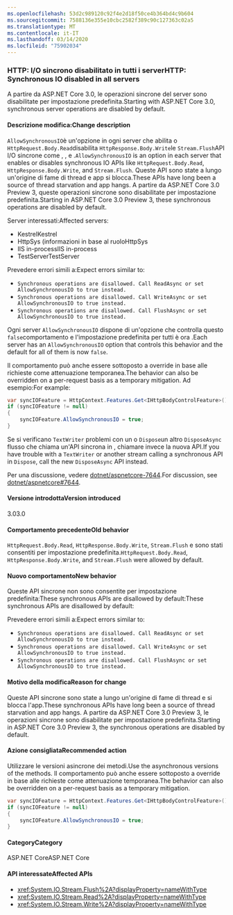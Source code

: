 ```yaml
---
ms.openlocfilehash: 53d2c989120c92f4e2d18f50ce4b364bd4c9b604
ms.sourcegitcommit: 7588136e355e10cbc2582f389c90c127363c02a5
ms.translationtype: MT
ms.contentlocale: it-IT
ms.lasthandoff: 03/14/2020
ms.locfileid: "75902034"
---
```

### <a name="http-synchronous-io-disabled-in-all-servers"></a><span data-ttu-id="ddd77-101">HTTP: I/O sincrono disabilitato in tutti i server</span><span class="sxs-lookup"><span data-stu-id="ddd77-101">HTTP: Synchronous IO disabled in all servers</span></span>

<span data-ttu-id="ddd77-102">A partire da ASP.NET Core 3.0, le operazioni sincrone del server sono disabilitate per impostazione predefinita.</span><span class="sxs-lookup"><span data-stu-id="ddd77-102">Starting with ASP.NET Core 3.0, synchronous server operations are disabled by default.</span></span>

#### <a name="change-description"></a><span data-ttu-id="ddd77-103">Descrizione modifica:</span><span class="sxs-lookup"><span data-stu-id="ddd77-103">Change description</span></span>

<span data-ttu-id="ddd77-104">`AllowSynchronousIO`è un'opzione in ogni server che abilita o `HttpRequest.Body.Read`disabilita `HttpResponse.Body.Write`le `Stream.Flush`API I/O sincrone come , , e .</span><span class="sxs-lookup"><span data-stu-id="ddd77-104">`AllowSynchronousIO` is an option in each server that enables or disables synchronous IO APIs like `HttpRequest.Body.Read`, `HttpResponse.Body.Write`, and `Stream.Flush`.</span></span> <span data-ttu-id="ddd77-105">Queste API sono state a lungo un'origine di fame di thread e app si blocca.</span><span class="sxs-lookup"><span data-stu-id="ddd77-105">These APIs have long been a source of thread starvation and app hangs.</span></span> <span data-ttu-id="ddd77-106">A partire da ASP.NET Core 3.0 Preview 3, queste operazioni sincrone sono disabilitate per impostazione predefinita.</span><span class="sxs-lookup"><span data-stu-id="ddd77-106">Starting in ASP.NET Core 3.0 Preview 3, these synchronous operations are disabled by default.</span></span>

<span data-ttu-id="ddd77-107">Server interessati:</span><span class="sxs-lookup"><span data-stu-id="ddd77-107">Affected servers:</span></span>

- <span data-ttu-id="ddd77-108">Kestrel</span><span class="sxs-lookup"><span data-stu-id="ddd77-108">Kestrel</span></span>
- <span data-ttu-id="ddd77-109">HttpSys (informazioni in base al ruolo</span><span class="sxs-lookup"><span data-stu-id="ddd77-109">HttpSys</span></span>
- <span data-ttu-id="ddd77-110">IIS in-process</span><span class="sxs-lookup"><span data-stu-id="ddd77-110">IIS in-process</span></span>
- <span data-ttu-id="ddd77-111">TestServer</span><span class="sxs-lookup"><span data-stu-id="ddd77-111">TestServer</span></span>

<span data-ttu-id="ddd77-112">Prevedere errori simili a:</span><span class="sxs-lookup"><span data-stu-id="ddd77-112">Expect errors similar to:</span></span>

- `Synchronous operations are disallowed. Call ReadAsync or set AllowSynchronousIO to true instead.`
- `Synchronous operations are disallowed. Call WriteAsync or set AllowSynchronousIO to true instead.`
- `Synchronous operations are disallowed. Call FlushAsync or set AllowSynchronousIO to true instead.`

<span data-ttu-id="ddd77-113">Ogni server `AllowSynchronousIO` dispone di un'opzione che controlla questo `false`comportamento e l'impostazione predefinita per tutti è ora .</span><span class="sxs-lookup"><span data-stu-id="ddd77-113">Each server has an `AllowSynchronousIO` option that controls this behavior and the default for all of them is now `false`.</span></span>

<span data-ttu-id="ddd77-114">Il comportamento può anche essere sottoposto a override in base alle richieste come attenuazione temporanea.</span><span class="sxs-lookup"><span data-stu-id="ddd77-114">The behavior can also be overridden on a per-request basis as a temporary mitigation.</span></span> <span data-ttu-id="ddd77-115">Ad esempio:</span><span class="sxs-lookup"><span data-stu-id="ddd77-115">For example:</span></span>

```csharp
var syncIOFeature = HttpContext.Features.Get<IHttpBodyControlFeature>();
if (syncIOFeature != null)
{
    syncIOFeature.AllowSynchronousIO = true;
}
```

<span data-ttu-id="ddd77-116">Se si verificano `TextWriter` problemi con un o `Dispose`un altro `DisposeAsync` flusso che chiama un'API sincrona in , chiamare invece la nuova API.</span><span class="sxs-lookup"><span data-stu-id="ddd77-116">If you have trouble with a `TextWriter` or another stream calling a synchronous API in `Dispose`, call the new `DisposeAsync` API instead.</span></span>

<span data-ttu-id="ddd77-117">Per una discussione, vedere [dotnet/aspnetcore-7644](https://github.com/dotnet/aspnetcore/issues/7644).</span><span class="sxs-lookup"><span data-stu-id="ddd77-117">For discussion, see [dotnet/aspnetcore#7644](https://github.com/dotnet/aspnetcore/issues/7644).</span></span>

#### <a name="version-introduced"></a><span data-ttu-id="ddd77-118">Versione introdotta</span><span class="sxs-lookup"><span data-stu-id="ddd77-118">Version introduced</span></span>

<span data-ttu-id="ddd77-119">3.0</span><span class="sxs-lookup"><span data-stu-id="ddd77-119">3.0</span></span>

#### <a name="old-behavior"></a><span data-ttu-id="ddd77-120">Comportamento precedente</span><span class="sxs-lookup"><span data-stu-id="ddd77-120">Old behavior</span></span>

<span data-ttu-id="ddd77-121">`HttpRequest.Body.Read`, `HttpResponse.Body.Write`, `Stream.Flush` e sono stati consentiti per impostazione predefinita.</span><span class="sxs-lookup"><span data-stu-id="ddd77-121">`HttpRequest.Body.Read`, `HttpResponse.Body.Write`, and `Stream.Flush` were allowed by default.</span></span>

#### <a name="new-behavior"></a><span data-ttu-id="ddd77-122">Nuovo comportamento</span><span class="sxs-lookup"><span data-stu-id="ddd77-122">New behavior</span></span>

<span data-ttu-id="ddd77-123">Queste API sincrone non sono consentite per impostazione predefinita:These synchronous APIs are disallowed by default:</span><span class="sxs-lookup"><span data-stu-id="ddd77-123">These synchronous APIs are disallowed by default:</span></span>

<span data-ttu-id="ddd77-124">Prevedere errori simili a:</span><span class="sxs-lookup"><span data-stu-id="ddd77-124">Expect errors similar to:</span></span>

- `Synchronous operations are disallowed. Call ReadAsync or set AllowSynchronousIO to true instead.`
- `Synchronous operations are disallowed. Call WriteAsync or set AllowSynchronousIO to true instead.`
- `Synchronous operations are disallowed. Call FlushAsync or set AllowSynchronousIO to true instead.`

#### <a name="reason-for-change"></a><span data-ttu-id="ddd77-125">Motivo della modifica</span><span class="sxs-lookup"><span data-stu-id="ddd77-125">Reason for change</span></span>

<span data-ttu-id="ddd77-126">Queste API sincrone sono state a lungo un'origine di fame di thread e si blocca l'app.</span><span class="sxs-lookup"><span data-stu-id="ddd77-126">These synchronous APIs have long been a source of thread starvation and app hangs.</span></span> <span data-ttu-id="ddd77-127">A partire da ASP.NET Core 3.0 Preview 3, le operazioni sincrone sono disabilitate per impostazione predefinita.</span><span class="sxs-lookup"><span data-stu-id="ddd77-127">Starting in ASP.NET Core 3.0 Preview 3, the synchronous operations are disabled by default.</span></span>

#### <a name="recommended-action"></a><span data-ttu-id="ddd77-128">Azione consigliata</span><span class="sxs-lookup"><span data-stu-id="ddd77-128">Recommended action</span></span>

<span data-ttu-id="ddd77-129">Utilizzare le versioni asincrone dei metodi.</span><span class="sxs-lookup"><span data-stu-id="ddd77-129">Use the asynchronous versions of the methods.</span></span> <span data-ttu-id="ddd77-130">Il comportamento può anche essere sottoposto a override in base alle richieste come attenuazione temporanea.</span><span class="sxs-lookup"><span data-stu-id="ddd77-130">The behavior can also be overridden on a per-request basis as a temporary mitigation.</span></span>

```csharp
var syncIOFeature = HttpContext.Features.Get<IHttpBodyControlFeature>();
if (syncIOFeature != null)
{
    syncIOFeature.AllowSynchronousIO = true;
}
```

#### <a name="category"></a><span data-ttu-id="ddd77-131">Category</span><span class="sxs-lookup"><span data-stu-id="ddd77-131">Category</span></span>

<span data-ttu-id="ddd77-132">ASP.NET Core</span><span class="sxs-lookup"><span data-stu-id="ddd77-132">ASP.NET Core</span></span>

#### <a name="affected-apis"></a><span data-ttu-id="ddd77-133">API interessate</span><span class="sxs-lookup"><span data-stu-id="ddd77-133">Affected APIs</span></span>

- <xref:System.IO.Stream.Flush%2A?displayProperty=nameWithType>
- <xref:System.IO.Stream.Read%2A?displayProperty=nameWithType>
- <xref:System.IO.Stream.Write%2A?displayProperty=nameWithType>

<!--

#### Affected APIs

- `Overload:System.IO.Stream.Flush`
- `Overload:System.IO.Stream.Read`
- `Overload:System.IO.Stream.Write`

-->
